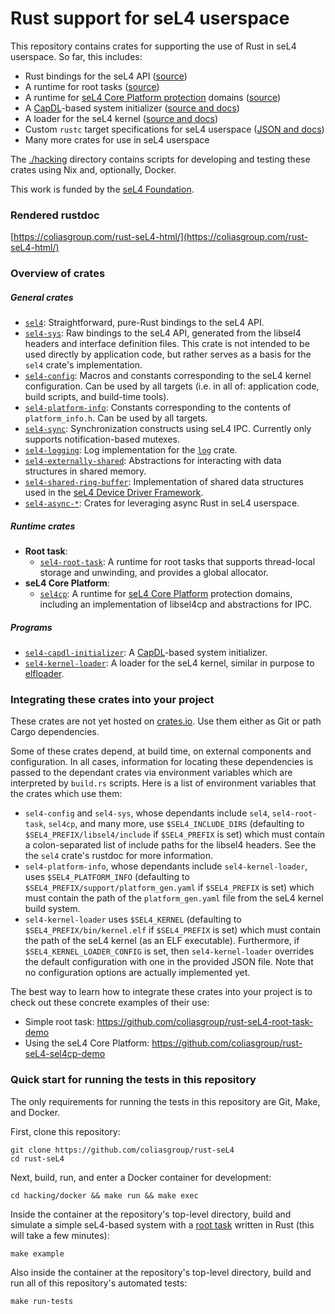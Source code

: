 # Rust support for seL4 userspace

This repository contains crates for supporting the use of Rust in seL4 userspace. So far, this
includes:

- Rust bindings for the seL4 API ([source](./crates/sel4))
- A runtime for root tasks ([source](./crates/sel4-root-task))
- A runtime for [seL4 Core Platform protection](https://github.com/BreakawayConsulting/sel4cp)
  domains ([source](./crates/sel4cp))
- A [CapDL](https://docs.sel4.systems/projects/capdl/)-based system initializer ([source and
  docs](./crates/sel4-capdl-initializer))
- A loader for the seL4 kernel ([source and docs](./crates/sel4-kernel-loader))
- Custom `rustc` target specifications for seL4 userspace ([JSON and docs](./support/targets))
- Many more crates for use in seL4 userspace

The [./hacking](./hacking) directory contains scripts for developing and testing these crates using
Nix and, optionally, Docker.

This work is funded by the [seL4 Foundation](https://sel4.systems/Foundation/home.pml).

### Rendered rustdoc

[https://coliasgroup.com/rust-seL4-html/](https://coliasgroup.com/rust-seL4-html/)

### Overview of crates

##### General crates

- [`sel4`](./crates/sel4): Straightforward, pure-Rust bindings to the seL4 API.
- [`sel4-sys`](./crates/sel4/sys): Raw bindings to the seL4 API, generated from the libsel4 headers
  and interface definition files. This crate is not intended to be used directly by application
  code, but rather serves as a basis for the `sel4` crate's implementation.
- [`sel4-config`](./crates/sel4/config): Macros and constants corresponding to the seL4 kernel
  configuration. Can be used by all targets (i.e. in all of: application code, build scripts, and
  build-time tools).
- [`sel4-platform-info`](./crates/sel4-platform-info): Constants corresponding to the contents of
  `platform_info.h`. Can be used by all targets.
- [`sel4-sync`](./crates/sel4-sync): Synchronization constructs using seL4 IPC. Currently only
  supports notification-based mutexes.
- [`sel4-logging`](./crates/sel4-logging): Log implementation for the
  [`log`](https://crates.io/crates/log) crate.
- [`sel4-externally-shared`](./crates/sel4-externally-shared): Abstractions for interacting with
  data structures in shared memory.
- [`sel4-shared-ring-buffer`](./crates/sel4-shared-ring-buffer): Implementation of shared data
  structures used in the [seL4 Device Driver Framework](https://github.com/lucypa/sDDF).
- [`sel4-async-*`](./crates/sel4-async): Crates for leveraging async Rust in seL4 userspace.

##### Runtime crates

- **Root task**:
  - [`sel4-root-task`](./crates/sel4-root-task): A runtime for root tasks that supports thread-local
    storage and unwinding, and provides a global allocator.
- **seL4 Core Platform**:
  - [`sel4cp`](./crates/sel4cp): A runtime for [seL4 Core
    Platform](https://github.com/BreakawayConsulting/sel4cp) protection domains, including an
    implementation of libsel4cp and abstractions for IPC.

##### Programs

- [`sel4-capdl-initializer`](./crates/sel4-capdl-initializer): A
  [CapDL](https://docs.sel4.systems/projects/capdl/)-based system initializer.
- [`sel4-kernel-loader`](./crates/sel4-kernel-loader): A loader for the seL4 kernel, similar in
  purpose to [elfloader](https://github.com/seL4/seL4_tools/tree/master/elfloader-tool).

### Integrating these crates into your project

These crates are not yet hosted on [crates.io](https://crates.io). Use them either as Git or path
Cargo dependencies.

Some of these crates depend, at build time, on external components and configuration. In all cases,
information for locating these dependencies is passed to the dependant crates via environment
variables which are interpreted by `build.rs` scripts. Here is a list of environment variables that
the crates which use them:

- `sel4-config` and `sel4-sys`, whose dependants include `sel4`, `sel4-root-task`, `sel4cp`, and
  many more, use `$SEL4_INCLUDE_DIRS` (defaulting to `$SEL4_PREFIX/libsel4/include` if
  `$SEL4_PREFIX` is set) which must contain a colon-separated list of include paths for the libsel4
  headers. See the the `sel4` crate's rustdoc for more information.
- `sel4-platform-info`, whose dependants include `sel4-kernel-loader`, uses `$SEL4_PLATFORM_INFO`
  (defaulting to `$SEL4_PREFIX/support/platform_gen.yaml` if `$SEL4_PREFIX` is set) which must
  contain the path of the `platform_gen.yaml` file from the seL4 kernel build system.
- `sel4-kernel-loader` uses `$SEL4_KERNEL` (defaulting to `$SEL4_PREFIX/bin/kernel.elf` if
  `$SEL4_PREFIX` is set) which must contain the path of the seL4 kernel (as an ELF executable).
  Furthermore, if `$SEL4_KERNEL_LOADER_CONFIG` is set, then `sel4-kernel-loader` overrides the
  default configuration with one in the provided JSON file. Note that no configuration options are
  actually implemented yet.

The best way to learn how to integrate these crates into your project is to check out these concrete
examples of their use:

- Simple root task: https://github.com/coliasgroup/rust-seL4-root-task-demo
- Using the seL4 Core Platform: https://github.com/coliasgroup/rust-seL4-sel4cp-demo

### Quick start for running the tests in this repository

The only requirements for running the tests in this repository are Git, Make, and Docker.

First, clone this repository:

```
git clone https://github.com/coliasgroup/rust-seL4
cd rust-seL4
```

Next, build, run, and enter a Docker container for development:

```
cd hacking/docker && make run && make exec
```

Inside the container at the repository's top-level directory, build and simulate a simple seL4-based
system with a [root task](./crates/examples/root-task/example-root-task) written in Rust (this will
take a few minutes):

```
make example
```

Also inside the container at the repository's top-level directory, build and run all of this
repository's automated tests:

```
make run-tests
```
